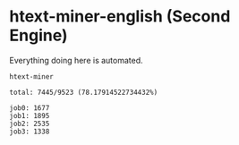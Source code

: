 # htext-miner-english (Second Engine)

Everything doing here is automated.

```
htext-miner

total: 7445/9523 (78.17914522734432%)

job0: 1677
job1: 1895
job2: 2535
job3: 1338
```